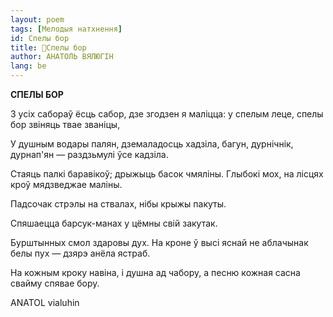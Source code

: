 ```yaml
---
layout: poem
tags: [Мелодыя натхнення]
id: Спелы бор
title: 🚧Спелы бор
author: АНАТОЛЬ ВЯЛЮГІН
lang: be
---
```



 
**СПЕЛЫ БОР**

3 усіх сабораў ёсць сабор, дзе згодзен я маліцца: у спелым леце, спелы бор звіняць твае званіцы,

У душным водары палян, дземаладосць хадзіла, багун, дурнічнік, дурнап'ян — раздзьмулі ўсе кадзіла.

Стаяць палкі баравікоў; дрыжыць басок чмяліны. Глыбокі мох, на лісцях кроў мядзведжае маліны.

Падсочак стрэлы на ствалах, нібы крыжы пакуты.

Спяшаецца барсук-манах у цёмны свій закутак.

Бурштынных смол здаровы дух. На кроне ў высі яснай не аблачынак белы пух — дзярэ анёла ястраб.

На кожным кроку навіна, і душна ад чабору, а песню кожная сасна свайму спявае бору.

ANATOL vialuhin
